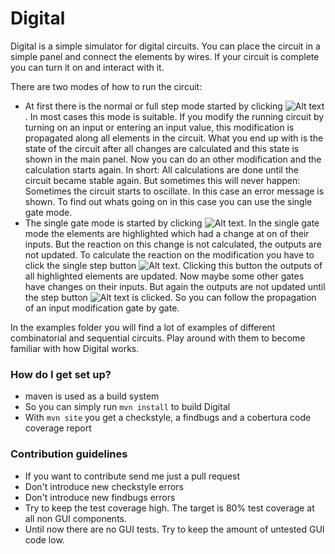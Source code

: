 # Digital #

Digital is a simple simulator for digital circuits. You can place the circuit in a simple panel and connect the elements
by wires. If your circuit is complete you can turn it on and interact with it.

There are two modes of how to run the circuit:

* At first there is the normal or full step mode started by clicking ![Alt text](https://bitbucket.org/hneemann/digital/raw/master/src/main/resources/media-playback-start.png). 
  In most cases this mode is suitable. If you modify the running circuit by
  turning on an input or entering an input value, this modification is propagated along all elements in the circuit.
  What you end up with is the state of the circuit after all changes are calculated and this state is shown in the main panel.
  Now you can do an other modification and the calculation starts again.
  In short: All calculations are done until the circuit became stable again. But sometimes this will never happen: Sometimes 
  the circuit starts to oscillate. In this case an error message is shown. To find out whats going on in this case you can use 
  the single gate mode.
* The single gate mode is started by clicking ![Alt text](https://bitbucket.org/hneemann/digital/raw/master/src/main/resources/media-playback-start-2.png).
  In the single gate mode the elements are highlighted which had a change at on of their inputs. But the reaction on this change 
  is not calculated, the outputs are not updated. To calculate the reaction on the modification you have to click the single step button ![Alt text](https://bitbucket.org/hneemann/digital/raw/master/src/main/resources/media-seek-forward.png). 
  Clicking this button the outputs of all highlighted elements are updated. Now maybe some other gates have changes on their inputs. 
  But again the outputs are not updated until the step button ![Alt text](https://bitbucket.org/hneemann/digital/raw/master/src/main/resources/media-seek-forward.png)
  is clicked. So you can follow the propagation of an input modification gate by gate.
  
In the examples folder you will find a lot of examples of different combinatorial and sequential circuits. Play around 
with them to become familiar with how Digital works.  
  
### How do I get set up? ###

* maven is used as a build system
* So you can simply run `mvn install` to build Digital 
* With `mvn site` you get a checkstyle, a findbugs and a cobertura code coverage report

### Contribution guidelines ###

* If you want to contribute send me just a pull request
* Don't introduce new checkstyle errors
* Don't introduce new findbugs errors
* Try to keep the test coverage high. The target is 80% test coverage at all non GUI components.
* Until now there are no GUI tests. Try to keep the amount of untested GUI code low. 
